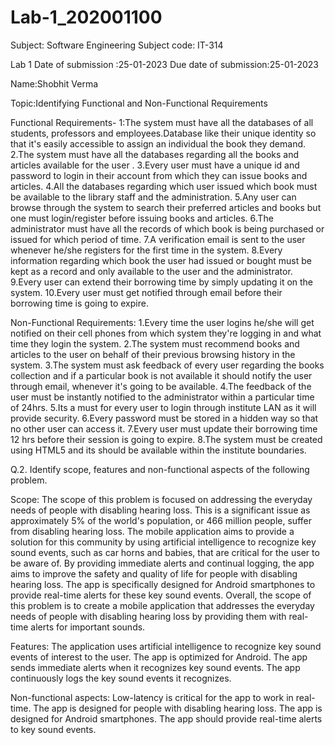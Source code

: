 # Lab-1_202001100




Subject: Software Engineering
Subject code: IT-314

Lab 1
                                                                                                   Date of submission :25-01-2023
   Due date of submission:25-01-2023

Name:Shobhit Verma

Topic:Identifying Functional and Non-Functional Requirements

Functional Requirements-
1:The system must have all the databases of all students, professors and employees.Database like their unique identity so that it's easily accessible to assign an individual the book they demand.
2.The system must have all the databases regarding all the books and articles available for the user .
3.Every user must have a unique id and password to login in their account from which they can issue books and articles.
4.All the databases regarding which user issued which book must be available to the library staff and the administration.
5.Any user can browse through the system to search their preferred articles and books but one must login/register before issuing books and articles.
6.The administrator must have all the records of which book is being purchased or issued for which period of time.
7.A verification email is sent to the user whenever he/she registers for the first time in the system.
8.Every information regarding which book the user had issued or bought must be kept as a record and only available to the user and the administrator.
9.Every user can extend their borrowing time by simply updating it on the system.
10.Every user must get notified through email before their borrowing time is going to expire.

Non-Functional Requirements:
1.Every time the user logins he/she will get notified on their cell phones from which system they're logging in and what time they login the system.
2.The system must recommend books and articles to the user on behalf of their previous browsing history in the system.
3.The system must ask feedback of every user regarding the books collection and if a particular book is not available it should notify the user through email, whenever it's going to be  available.
4.The feedback of the user must be instantly notified to the administrator within a particular time of 24hrs.
5.Its a must for every user to login through institute LAN as it will provide security.
6.Every password must be stored in a hidden way so that no other user can access it.
7.Every user must update their borrowing time 12 hrs before their session is going to expire.
8.The system must be created using HTML5 and its should be available within the institute boundaries.



Q.2. Identify scope, features and non-functional aspects of the following problem. 

Scope:
The scope of this problem is focused on addressing the everyday needs of people with disabling hearing loss. This is a significant issue as approximately 5% of the world's population, or 466 million people, suffer from disabling hearing loss. The mobile application aims to provide a solution for this community by using artificial intelligence to recognize key sound events, such as car horns and babies, that are critical for the user to be aware of. By providing immediate alerts and continual logging, the app aims to improve the safety and quality of life for people with disabling hearing loss. The app is specifically designed for Android smartphones to provide real-time alerts for these key sound events. Overall, the scope of this problem is to create a mobile application that addresses the everyday needs of people with disabling hearing loss by providing them with real-time alerts for important sounds.

Features:
The application uses artificial intelligence to recognize key sound events of interest to the user.
The app is optimized for Android.
The app sends immediate alerts when it recognizes key sound events.
The app continuously logs the key sound events it recognizes.

Non-functional aspects:
Low-latency is critical for the app to work in real-time.
The app is designed for people with disabling hearing loss.
The app is designed for Android smartphones.
The app should provide real-time alerts to key sound events.

